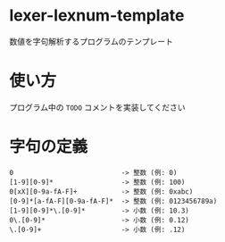 # lexer-lexnum-template

数値を字句解析するプログラムのテンプレート

# 使い方

プログラム中の `TODO` コメントを実装してください

# 字句の定義
```
0                           -> 整数 (例: 0)
[1-9][0-9]*                 -> 整数 (例: 100)
0[xX][0-9a-fA-F]+           -> 整数 (例: 0xabc)
[0-9]*[a-fA-F][0-9a-fA-F]*  -> 整数 (例: 0123456789a)
[1-9][0-9]*\.[0-9]*         -> 小数 (例: 10.3)
0\.[0-9]*                   -> 小数 (例: 0.12)
\.[0-9]+                    -> 小数 (例: .12)
```
